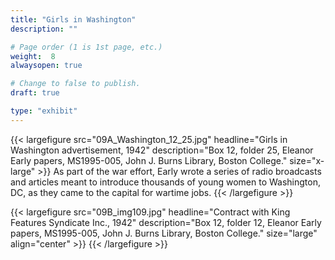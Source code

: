 ```yaml
---
title: "Girls in Washington"
description: ""

# Page order (1 is 1st page, etc.)
weight:  8
alwaysopen: true

# Change to false to publish.
draft: true

type: "exhibit"
---
```


{{< largefigure src="09A_Washington_12_25.jpg"
                headline="Girls in Washington advertisement, 1942"
                description="Box 12, folder 25, Eleanor Early papers, MS1995-005, John J. Burns Library, Boston College."
                size="x-large" >}}
As part of the war effort, Early wrote a series of radio broadcasts and articles meant to introduce thousands of young women to Washington, DC, as they came to the capital for wartime jobs.
{{< /largefigure >}}

{{< largefigure src="09B_img109.jpg"
                headline="Contract with King Features Syndicate Inc., 1942"
                description="Box 12, folder 12, Eleanor Early papers, MS1995-005, John J. Burns Library, Boston College." 
                size="large" align="center" >}}
{{< /largefigure >}}

